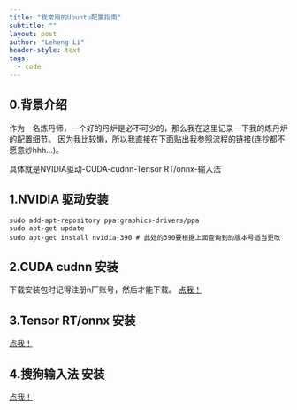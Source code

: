 ```yaml
---
title: "我常用的Ubuntu配置指南"
subtitle: ""
layout: post
author: "Leheng Li"
header-style: text
tags:
  - code
---
```


## 0.背景介绍
作为一名炼丹师，一个好的丹炉是必不可少的，那么我在这里记录一下我的炼丹炉的配置细节。
因为我比较懒，所以我直接在下面贴出我参照流程的链接(连抄都不愿意炒hhh...)。

具体就是NVIDIA驱动-CUDA-cudnn-Tensor RT/onnx-输入法

## 1.NVIDIA 驱动安装
```
sudo add-apt-repository ppa:graphics-drivers/ppa  
sudo apt-get update  
sudo apt-get install nvidia-390 # 此处的390要根据上面查询到的版本号适当更改
```

## 2.CUDA cudnn 安装
下载安装包时记得注册n厂账号，然后才能下载。
[点我！](https://blog.csdn.net/weixin_40920290/article/details/80462734)

## 3.Tensor RT/onnx 安装
[点我！](https://blog.csdn.net/weixin_44638957/article/details/103704661)

## 4.搜狗输入法 安装
[点我！](https://blog.csdn.net/u010648921/article/details/82624219)

